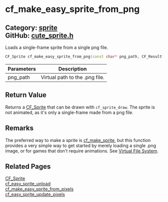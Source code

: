 [//]: # (This file is automatically generated by Cute Framework's docs parser.)
[//]: # (Do not edit this file by hand!)
[//]: # (See: https://github.com/RandyGaul/cute_framework/blob/master/samples/docs_parser.cpp)
[](../header.md ':include')

# cf_make_easy_sprite_from_png

Category: [sprite](/api_reference?id=sprite)  
GitHub: [cute_sprite.h](https://github.com/RandyGaul/cute_framework/blob/master/include/cute_sprite.h)  
---

Loads a single-frame sprite from a single png file.

```cpp
CF_Sprite cf_make_easy_sprite_from_png(const char* png_path, CF_Result* result_out);
```

Parameters | Description
--- | ---
png_path | Virtual path to the .png file.

## Return Value

Returns a [CF_Sprite](/sprite/cf_sprite.md) that can be drawn with `cf_sprite_draw`. The sprite is not animated,
as it's only a single-frame made from a png file.

## Remarks

The preferred way to make a sprite is [cf_make_sprite](/sprite/cf_make_sprite.md), but this function provides a very simple way to get started
by merely loading a single .png image, or for games that don't require animations. See [Virtual File System](https://randygaul.github.io/cute_framework/#/topics/virtual_file_system).

## Related Pages

[CF_Sprite](/sprite/cf_sprite.md)  
[cf_easy_sprite_unload](/sprite/cf_easy_sprite_unload.md)  
[cf_make_easy_sprite_from_pixels](/sprite/cf_make_easy_sprite_from_pixels.md)  
[cf_easy_sprite_update_pixels](/sprite/cf_easy_sprite_update_pixels.md)  
